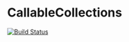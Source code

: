 # CallableCollections

[![Build Status](https://travis-ci.org/TotalVerb/CallableCollections.jl.svg?branch=master)](https://travis-ci.org/TotalVerb/CallableCollections.jl)
